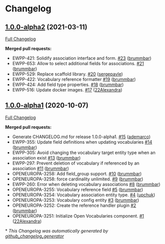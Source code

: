 # Changelog

## [1.0.0-alpha2](https://github.com/openeuropa/open_vocabularies/tree/1.0.0-alpha2) (2021-03-11)

[Full Changelog](https://github.com/openeuropa/open_vocabularies/compare/1.0.0-alpha1...1.0.0-alpha2)

**Merged pull requests:**

- EWPP-421: Solidify association interface and form. [\#23](https://github.com/openeuropa/open_vocabularies/pull/23) ([brummbar](https://github.com/brummbar))
- EWPP-653: Allow to select additional fields for associations. [\#21](https://github.com/openeuropa/open_vocabularies/pull/21) ([brummbar](https://github.com/brummbar))
- EWPP-529: Replace scaffold library. [\#20](https://github.com/openeuropa/open_vocabularies/pull/20) ([sergepavle](https://github.com/sergepavle))
- EWPP-422: Vocabulary reference formatter [\#19](https://github.com/openeuropa/open_vocabularies/pull/19) ([brummbar](https://github.com/brummbar))
- EWPP-424: Add field type properties. [\#18](https://github.com/openeuropa/open_vocabularies/pull/18) ([brummbar](https://github.com/brummbar))
- EWPP-516: Update docker images. [\#17](https://github.com/openeuropa/open_vocabularies/pull/17) ([22Alexandra](https://github.com/22Alexandra))

## [1.0.0-alpha1](https://github.com/openeuropa/open_vocabularies/tree/1.0.0-alpha1) (2020-10-07)

[Full Changelog](https://github.com/openeuropa/open_vocabularies/compare/2e2198fb3ee0ec22e4ed71381ec343638d88ebae...1.0.0-alpha1)

**Merged pull requests:**

- Generate CHANGELOG.md for release 1.0.0-alpha1. [\#15](https://github.com/openeuropa/open_vocabularies/pull/15) ([ademarco](https://github.com/ademarco))
- EWPP-355: Update field definitions when updating vocabularies [\#14](https://github.com/openeuropa/open_vocabularies/pull/14) ([brummbar](https://github.com/brummbar))
- EWPP-305: Avoid changing the vocabulary target entity type when an association exist [\#13](https://github.com/openeuropa/open_vocabularies/pull/13) ([brummbar](https://github.com/brummbar))
- EWPP-297: Prevent deletion of vocabulary if referenced by an association [\#11](https://github.com/openeuropa/open_vocabularies/pull/11) ([brummbar](https://github.com/brummbar))
- OPENEUROPA-3258: Add field\_group support. [\#10](https://github.com/openeuropa/open_vocabularies/pull/10) ([brummbar](https://github.com/brummbar))
- OPENEUROPA-3258: force cardinality unlimited. [\#9](https://github.com/openeuropa/open_vocabularies/pull/9) ([brummbar](https://github.com/brummbar))
- EWPP-260: Error when deleting vocabulary associations [\#8](https://github.com/openeuropa/open_vocabularies/pull/8) ([brummbar](https://github.com/brummbar))
- OPENEUROPA-3255: Vocabulary reference field [\#5](https://github.com/openeuropa/open_vocabularies/pull/5) ([brummbar](https://github.com/brummbar))
- OPENEUROPA-3254: Vocabulary association entity type. [\#4](https://github.com/openeuropa/open_vocabularies/pull/4) ([upchuk](https://github.com/upchuk))
- OPENEUROPA-3253: Vocabulary config entity [\#3](https://github.com/openeuropa/open_vocabularies/pull/3) ([brummbar](https://github.com/brummbar))
- OPENEUROPA-3252: Create the reference handler plugin [\#2](https://github.com/openeuropa/open_vocabularies/pull/2) ([brummbar](https://github.com/brummbar))
- OPENEUROPA-3251: Initialize Open Vocabularies component. [\#1](https://github.com/openeuropa/open_vocabularies/pull/1) ([22Alexandra](https://github.com/22Alexandra))



\* *This Changelog was automatically generated by [github_changelog_generator](https://github.com/github-changelog-generator/github-changelog-generator)*
